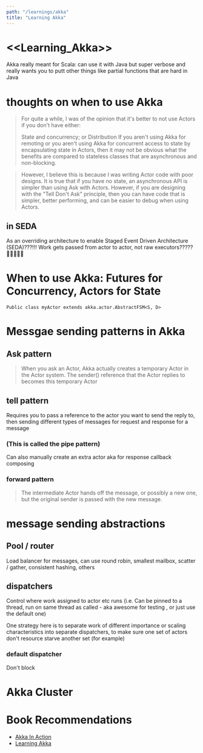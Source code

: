 ```yaml
---
path: "/learnings/akka"
title: "Learning Akka"
---
```


# <<Learning_Akka>>

Akka really meant for Scala: can use it with Java but super verbose and really wants you to putt other things like partial functions that are hard in Java

# thoughts on when to use Akka

>For quite a while, I was of the opinion that it's better to not use Actors if you don't have either:
>
>State and concurrency; or
Distribution
If you aren't using Akka for remoting or you aren't using Akka for concurrent access to state by encapsulating state in Actors, then it may not be obvious what the benefits are compared to stateless classes that are asynchronous and non-blocking.

>However, I believe this is because I was writing Actor code with poor designs. It is true that if you have no state, an asynchronous API is simpler than using Ask with Actors. However, if you are designing with the "Tell Don't Ask" principle, then you can have code that is simpler, better performing, and can be easier to debug when using Actors. 

## in SEDA

As an overriding architecture to enable Staged Event Driven Architecture (SEDA)???!!! Work gets passed from actor to actor, not raw executors?????


# When to use Akka: Futures for Concurrency, Actors for State

    Public class myActor extends akka.actor.AbstractFSM<S, D>
    
# Messgae sending patterns in Akka

## Ask pattern

>When you ask an Actor, Akka actually creates a temporary Actor in the Actor system. The sender() reference that the Actor replies to becomes this temporary Actor

## tell pattern

Requires you to pass a reference to the actor you want to send the reply to, then sending different types of messages for request and response for a message 

### (This is called the pipe pattern)

Can also manually create an extra actor aka for response callback composing

### forward pattern 

> The intermediate Actor hands off the message, or possibly a new one, but the original sender is passed with the new message.

# message sending abstractions

## Pool / router 

Load balancer for messages, can use round robin, smallest mailbox, scatter / gather, consistent hashing, others

## dispatchers

Control where work assigned to actor etc runs (i.e. Can be pinned to a thread, run on same thread as called - aka awesome for testing , or just use the default one)

One strategy here is to separate work of different importance or scaling characteristics into separate dispatchers, to make sure one set of actors don't resource starve another set (for example)

### default dispatcher

Don't block

# Akka Cluster


# Book Recommendations

  * [Akka In Action](https://www.amazon.com/Akka-Action-Raymond-Roestenburg/dp/1617291013/ref=as_li_ss_tl?keywords=akka&qid=1555868048&s=gateway&sr=8-1&linkCode=ll1&tag=wilcodevelsol-20&linkId=f0c85d9bd6f4d078277b7d1e92c860a2&language=en_US)
  * [Learning Akka](https://www.amazon.com/Learning-Akka-Jason-Goodwin/dp/1784393002/ref=as_li_ss_tl?keywords=learning+java&qid=1555872074&s=books&sr=1-21-spons&psc=1&linkCode=ll1&tag=wilcodevelsol-20&linkId=d1ca778a840a51bdb7d41b8139a1c122&language=en_US)
